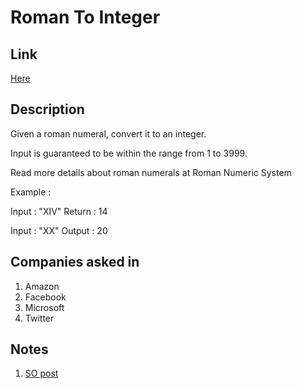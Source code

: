 # Roman To Integer

## Link

[Here](https://www.interviewbit.com/problems/roman-to-integer/)

## Description

Given a roman numeral, convert it to an integer.

Input is guaranteed to be within the range from 1 to 3999.

Read more details about roman numerals at Roman Numeric System

Example :

Input : "XIV"
Return : 14

Input : "XX"
Output : 20

## Companies asked in

1. Amazon
1. Facebook
1. Microsoft
1. Twitter

## Notes

1. [SO post](https://stackoverflow.com/questions/9073150/converting-roman-numerals-to-decimal)